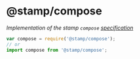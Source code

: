 # @stamp/compose

_Implementation of the stamp `compose` [specification](https://github.com/stampit-org/stamp-specification)_

```js
var compose = require('@stamp/compose');
// or
import compose from '@stamp/compose';
```
